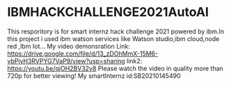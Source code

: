 # IBMHACKCHALLENGE2021AutoAI
This resporitory is for smart internz hack challenge 2021 powered by ibm.In this project i used ibm watson services like Watson studio,ibm cloud,node red ,Ibm Iot...
My video demonsration Link: https://drive.google.com/file/d/13_zDOhMmX-15M6-vbPjyH3RVPYG7VaP9/view?usp=sharing
link2: https://youtu.be/qjOH2BV32y8
Please watch the video in quality more than 720p for better viewing!
My smartInternz id:SB20210145490
